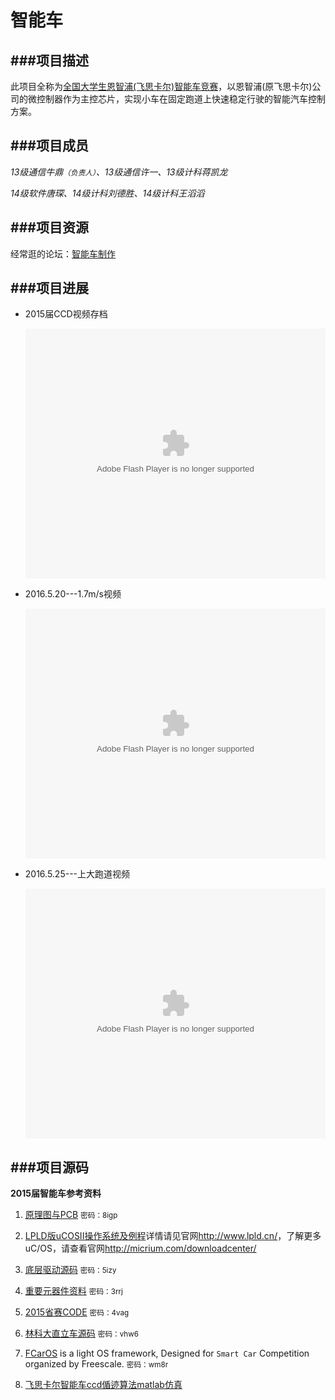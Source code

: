 # 智能车

###项目描述
---
此项目全称为[全国大学生恩智浦(飞思卡尔)智能车竞赛](http://www.smartcar.au.tsinghua.edu.cn/)，以恩智浦(原飞思卡尔)公司的微控制器作为主控芯片，实现小车在固定跑道上快速稳定行驶的智能汽车控制方案。

###项目成员
---
*13级通信牛鼎<small>（负责人）</small>、13级通信许一、13级计科蒋凯龙*

*14级软件唐琛、14级计科刘德胜、14级计科王滔滔*

###项目资源
---
经常逛的论坛：[智能车制作](http://www.znczz.com/forum.php)

###项目进展
---
- 2015届CCD视频存档

	<embed src="http://player.youku.com/player.php/sid/XMTU4NTQyOTAyOA==/v.swf" allowFullScreen="true" quality="high" width="480" height="400" align="middle" allowScriptAccess="always" type="application/x-shockwave-flash"></embed>

- 2016.5.20---1.7m/s视频

 	<embed src="http://player.youku.com/player.php/sid/XMTU3Njg5NTMxMg==/v.swf" allowFullScreen="true" quality="high" width="480" height="400" align="middle" allowScriptAccess="always" type="application/x-shockwave-flash"></embed>

- 2016.5.25---上大跑道视频

	<embed src="http://player.youku.com/player.php/sid/XMTU4NTQyNzkzNg==/v.swf" allowFullScreen="true" quality="high" width="480" height="400" align="middle" allowScriptAccess="always" type="application/x-shockwave-flash"></embed>

###项目源码
---
**2015届智能车参考资料**

1. [原理图与PCB](http://pan.baidu.com/s/1DkLNg) <small>密码：8igp</small>

2. [LPLD版uCOSII操作系统及例程](http://www.lpld.cn/?p=97)详情请见官网<http://www.lpld.cn/>，了解更多uC/OS，请查看官网<http://micrium.com/downloadcenter/>

3. [底层驱动源码](http://pan.baidu.com/s/1gdK2iIZ) <small>密码：5izy</small>

4. [重要元器件资料](http://pan.baidu.com/s/1i3sDLOD) <small>密码：3rrj</small>

5. [2015省赛CODE](http://pan.baidu.com/s/1pJH4x0B)
<small>密码：4vag</small>

6. [林科大直立车源码](http://pan.baidu.com/s/1c0JrqPM)
<small>密码：vhw6</small>

7. [FCarOS](http://pan.baidu.com/s/1hqfMSfi) is a light OS framework, Designed for `Smart Car` Competition organized by Freescale.
<small>密码：wm8r</small>

8. [飞思卡尔智能车ccd偱迹算法matlab仿真](https://github.com/nephen/carMatlab)